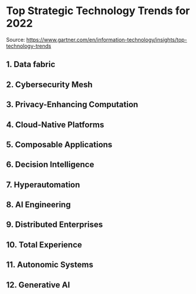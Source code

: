 # Top Strategic Technology Trends for 2022

Source: <https://www.gartner.com/en/information-technology/insights/top-technology-trends>

## 1. Data fabric

## 2. Cybersecurity Mesh

## 3. Privacy-Enhancing Computation

## 4. Cloud-Native Platforms

## 5. Composable Applications

## 6. Decision Intelligence

## 7. Hyperautomation

## 8. AI Engineering

## 9. Distributed Enterprises

## 10. Total Experience

## 11. Autonomic Systems

## 12. Generative AI
